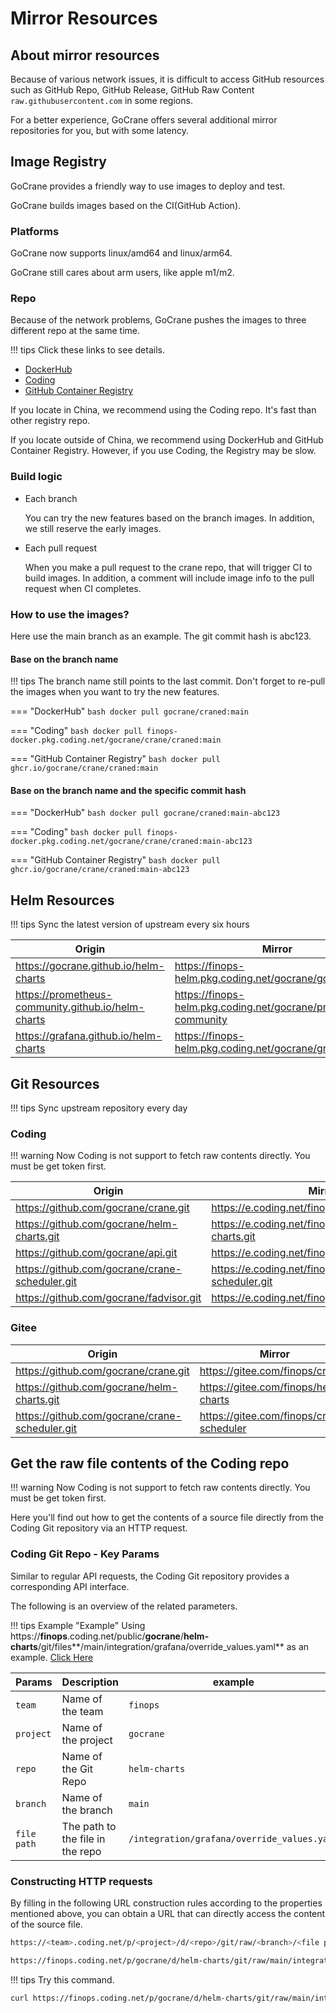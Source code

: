 # Mirror Resources

## About mirror resources

Because of various network issues, it is difficult to access GitHub resources such as GitHub Repo, GitHub Release, GitHub Raw Content `raw.githubusercontent.com` in some regions.

For a better experience, GoCrane offers several additional mirror repositories for you, but with some latency.

## Image Registry

GoCrane provides a friendly way to use images to deploy and test.

GoCrane builds images based on the CI(GitHub Action).

### Platforms

GoCrane now supports linux/amd64 and linux/arm64.

GoCrane still cares about arm users, like apple m1/m2.

### Repo
Because of the network problems, GoCrane pushes the images to three different repo at the same time.

!!! tips
    Click these links to see details.
- [DockerHub](https://hub.docker.com/u/gocrane)
- [Coding](https://finops.coding.net/public-artifacts/gocrane/crane/packages)
- [GitHub Container Registry](https://github.com/orgs/gocrane/packages?repo_name=crane)

If you locate in China, we recommend using the Coding repo. It's fast than other registry repo.

If you locate outside of China, we recommend using DockerHub and GitHub Container Registry. However, if you use Coding, the Registry may be slow.

### Build logic

- Each branch

    You can try the new features based on the branch images. In addition, we still reserve the early images.

- Each pull request

    When you make a pull request to the crane repo, that will trigger CI to build images. In addition, a comment will include image info to the pull request when CI completes.

### How to use the images?

Here use the main branch as an example.
The git commit hash is abc123.

#### Base on the branch name

!!! tips
    The branch name still points to the last commit. Don't forget to re-pull the images when you want to try the new features.

=== "DockerHub"
    ```bash
    docker pull gocrane/craned:main
    ```

=== "Coding"
    ```bash
    docker pull finops-docker.pkg.coding.net/gocrane/crane/craned:main
    ```

=== "GitHub Container Registry"
    ```bash
    docker pull ghcr.io/gocrane/crane/craned:main
    ```

#### Base on the branch name and the specific commit hash

=== "DockerHub"
    ```bash
    docker pull gocrane/craned:main-abc123
    ```

=== "Coding"
    ```bash
    docker pull finops-docker.pkg.coding.net/gocrane/crane/craned:main-abc123
    ```

=== "GitHub Container Registry"
    ```bash
    docker pull ghcr.io/gocrane/crane/craned:main-abc123
    ```


## Helm Resources

!!! tips
    Sync the latest version of upstream every six hours

| Origin                                         | Mirror                                              | Type | Public |
| --------------------------------------------- | --------------------------------------------------------- | ------ | ----- |
| https://gocrane.github.io/helm-charts | https://finops-helm.pkg.coding.net/gocrane/gocrane | Helm | [Public](https://finops.coding.net/public-artifacts/gocrane/gocrane/packages) |
|  https://prometheus-community.github.io/helm-charts  | https://finops-helm.pkg.coding.net/gocrane/prometheus-community    | Helm | [Public](https://finops.coding.net/public-artifacts/gocrane/prometheus-community/packages) |
| https://grafana.github.io/helm-charts      | https://finops-helm.pkg.coding.net/gocrane/grafana      | Helm | [Public](https://finops.coding.net/public-artifacts/gocrane/grafana/packages) |

## Git Resources

!!! tips
    Sync upstream repository every day

### Coding

!!! warning
    Now Coding is not support to fetch raw contents directly. You must be get token first.

| Origin                                         | Mirror                                              | Type | Public |
| --------------------------------------------- | --------------------------------------------------------- | ------ | ---- |
| https://github.com/gocrane/crane.git | https://e.coding.net/finops/gocrane/crane.git | Git | [Public](https://finops.coding.net/public/gocrane/crane/git/files) |
| https://github.com/gocrane/helm-charts.git | https://e.coding.net/finops/gocrane/helm-charts.git | Git | [Public](https://finops.coding.net/public/gocrane/helm-charts/git/files) |
| https://github.com/gocrane/api.git | https://e.coding.net/finops/gocrane/api.git | Git | [Public](https://finops.coding.net/public/gocrane/api/git/files) |
| https://github.com/gocrane/crane-scheduler.git | https://e.coding.net/finops/gocrane/crane-scheduler.git | Git | [Public](https://finops.coding.net/public/gocrane/crane-scheduler/git/files) |
| https://github.com/gocrane/fadvisor.git | https://e.coding.net/finops/gocrane/fadvisor.git | Git | [Public](https://finops.coding.net/public/gocrane/fadvisor/git/files) |

### Gitee

| Origin                                         | Mirror                                              | Type | Public |
| --------------------------------------------- | --------------------------------------------------------- | ------ | ---- |
| https://github.com/gocrane/crane.git | https://gitee.com/finops/crane | Git | [Public](https://gitee.com/finops/crane) |
| https://github.com/gocrane/helm-charts.git | https://gitee.com/finops/helm-charts | Git | [Public](https://gitee.com/finops/helm-charts) |
| https://github.com/gocrane/crane-scheduler.git | https://gitee.com/finops/crane-scheduler | Git | [Public](https://gitee.com/finops/crane-scheduler) |

## Get the raw file contents of the Coding repo

!!! warning
    Now Coding is not support to fetch raw contents directly. You must be get token first.

Here you'll find out how to get the contents of a source file directly from the Coding Git repository via an HTTP request.

### Coding Git Repo - Key Params

Similar to regular API requests, the Coding Git repository provides a corresponding API interface.

The following is an overview of the related parameters.

!!! tips Example "Example"
    Using https://**finops**.coding.net/public/**gocrane**/**helm-charts**/git/files**/main/integration/grafana/override_values.yaml** as an example. [Click Here](https://finops.coding.net/public/gocrane/helm-charts/git/files/main/integration/grafana/override_values.yaml)

| Params | Description | example |
| ---- | ---- | ---- |
| `team` | Name of the team | `finops` |
| `project` | Name of the project | `gocrane` |
| `repo` | Name of the Git Repo | `helm-charts` |
| `branch` | Name of the branch | `main` |
| `file path` | The path to the file in the repo | `/integration/grafana/override_values.yaml` |

### Constructing HTTP requests

By filling in the following URL construction rules according to the properties mentioned above, you can obtain a URL that can directly access the content of the source file.

```bash
https://<team>.coding.net/p/<project>/d/<repo>/git/raw/<branch>/<file path>?download=false

https://finops.coding.net/p/gocrane/d/helm-charts/git/raw/main/integration/grafana/override_values.yaml?download=false
```

!!! tips
    Try this command.

```bash
curl https://finops.coding.net/p/gocrane/d/helm-charts/git/raw/main/integration/grafana/override_values.yaml?download=false
```

